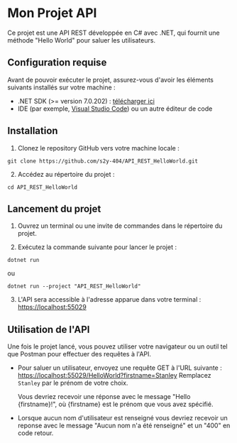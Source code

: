 # Mon Projet API

Ce projet est une API REST développée en C# avec .NET, qui fournit une méthode "Hello World" pour saluer les utilisateurs.

## Configuration requise

Avant de pouvoir exécuter le projet, assurez-vous d'avoir les éléments suivants installés sur votre machine :

- .NET SDK (>= version 7.0.202) : [télécharger ici](https://dotnet.microsoft.com/download)
- IDE (par exemple, [Visual Studio Code](https://code.visualstudio.com/)) ou un autre éditeur de code

## Installation

1. Clonez le repository GitHub vers votre machine locale :

```
git clone https://github.com/s2y-404/API_REST_HelloWorld.git
```

2. Accédez au répertoire du projet :

```
cd API_REST_HelloWorld
```

## Lancement du projet

1. Ouvrez un terminal ou une invite de commandes dans le répertoire du projet.

2. Exécutez la commande suivante pour lancer le projet :

```
dotnet run
```
ou
```
dotnet run --project "API_REST_HelloWorld"
```

3. L'API sera accessible à l'adresse apparue dans votre terminal : [https://localhost:55029](https://localhost:55029)

## Utilisation de l'API

Une fois le projet lancé, vous pouvez utiliser votre navigateur ou un outil tel que Postman pour effectuer des requêtes à l'API.

- Pour saluer un utilisateur, envoyez une requête GET à l'URL suivante : [https://localhost:55029/HelloWorld?firstname=Stanley](https://localhost:55029/HelloWorld?firstname=Stanley)
   Remplacez `Stanley` par le prénom de votre choix.

   Vous devriez recevoir une réponse avec le message "Hello {firstname}!", où {firstname} est le prénom que vous avez spécifié.

- Lorsque aucun nom d'utilisateur est renseigné vous devriez recevoir un reponse avec le message "Aucun nom n'a été renseigné" et un "400" en code retour.
